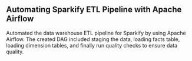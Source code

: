 ## Automating Sparkify ETL Pipeline with Apache Airflow
Automated the data warehouse ETL pipeline for Sparkify by using Apache Airflow. The created DAG included staging the data, loading facts table, loading dimension tables, and finally run quality checks to ensure data quality. 
